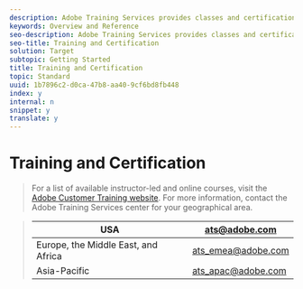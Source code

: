 ```yaml
---
description: Adobe Training Services provides classes and certifications.
keywords: Overview and Reference
seo-description: Adobe Training Services provides classes and certifications.
seo-title: Training and Certification
solution: Target
subtopic: Getting Started
title: Training and Certification
topic: Standard
uuid: 1b7896c2-d0ca-47b8-aa40-9cf6bd8fb448
index: y
internal: n
snippet: y
translate: y
---
```


# Training and Certification


>For a list of available instructor-led and online courses, visit the [Adobe Customer Training website](http://training.adobe.com/training/courses.html#solution=adobeTarget). 
>For more information, contact the Adobe Training Services center for your geographical area.


>| USA | [ats@adobe.com](mailto:ats@adobe.com)  |
>|---|---|
>| Europe, the Middle East, and Africa | [ats_emea@adobe.com](mailto:ats_emea@adobe.com)  |
>| Asia-Pacific | [ats_apac@adobe.com](mailto:ats_apac@adobe.com)  |

